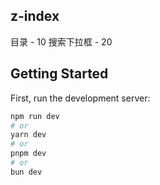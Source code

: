 ## z-index

目录 - 10
搜索下拉框 - 20


## Getting Started

First, run the development server:

```bash
npm run dev
# or
yarn dev
# or
pnpm dev
# or
bun dev
